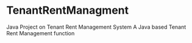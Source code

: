 # TenantRentManagment
Java Project on Tenant Rent Management System
A Java based Tenant Rent Management function
